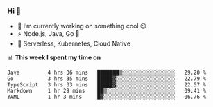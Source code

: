 ### Hi 👋

<!--
**nodejh/nodejh** is a ✨ _special_ ✨ repository because its `README.md` (this file) appears on your GitHub profile.

Here are some ideas to get you started:

- 🔭 I’m currently working on ...
- 🌱 I’m currently learning ...
- 👯 I’m looking to collaborate on ...
- 🤔 I’m looking for help with ...
- 💬 Ask me about ...
- 📫 How to reach me: ...
- 😄 Pronouns: ...
- ⚡ Fun fact: ...
-->

- 🔭 I’m currently working on something cool :wink:
- ⚡ Node.js, Java, Go :thought_balloon:
- 🤖 Serverless, Kubernetes, Cloud Native

📊 **This week I spent my time on**

<!--START_SECTION:waka-->
```text
Java         4 hrs 36 mins   ███████▒░░░░░░░░░░░░░░░░░   29.20 % 
Go           3 hrs 35 mins   █████▓░░░░░░░░░░░░░░░░░░░   22.79 % 
TypeScript   3 hrs 33 mins   █████▓░░░░░░░░░░░░░░░░░░░   22.57 % 
Markdown     1 hr 29 mins    ██▒░░░░░░░░░░░░░░░░░░░░░░   09.41 % 
YAML         1 hr 3 mins     █▓░░░░░░░░░░░░░░░░░░░░░░░   06.76 % 
```
<!--END_SECTION:waka-->


<!--
:traffic_light: **Visitors**

![visitors](https://visitor-badge.glitch.me/badge?page_id=nodejh.nodejh)
-->
